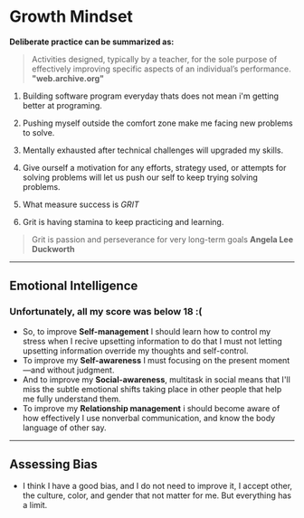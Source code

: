 # Growth Mindset

**Deliberate practice can be summarized as:**

> Activities designed, typically by a teacher, for the sole purpose of effectively improving specific aspects of an individual’s performance. __"web.archive.org"__

1. Building software program everyday thats does not mean i'm getting better at programing.

2. Pushing myself outside the comfort zone make me facing new problems to solve.

3. Mentally exhausted after technical challenges will upgraded my skills.

4. Give ourself a motivation for any efforts, strategy used, or attempts for solving problems will let us push our self to keep trying solving problems.

5. What measure success is *GRIT*

6. Grit is having stamina to keep practicing and learning.

>Grit is passion and perseverance for very long-term goals __Angela Lee Duckworth__

---
## Emotional Intelligence

### Unfortunately, all my score was below 18 :(
  - So, to improve **Self-management** I should learn how to control my stress when I recive upsetting information to do that I must not letting upsetting information override my thoughts and self-control.
  - To improve my **Self-awareness** I must focusing on the present moment—and without judgment.
  - And to improve my **Social-awareness**, multitask in social  means that I'll miss the subtle emotional shifts taking place in other people that help me fully understand them.
  - To improve my **Relationship management** i should become aware of how effectively I use nonverbal communication, and know the body language of other say. 

--- 

## Assessing Bias 
  - I think I have a good bias, and I do not need to improve it, I accept other, the culture, color, and gender that not matter for me. But everything has a limit.
